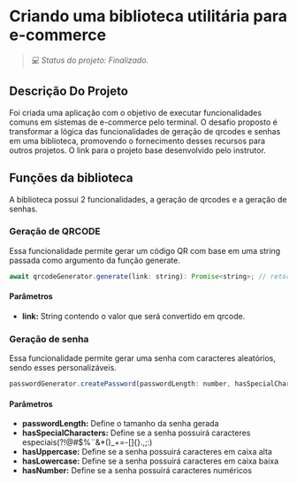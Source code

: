 # Criando uma biblioteca utilitária para e-commerce

>_💻 Status do projeto: Finalizado._

## Descrição Do Projeto

Foi criada uma aplicação com o objetivo de executar funcionalidades comuns em sistemas de e-commerce pelo terminal. O desafio proposto é transformar a lógica das funcionalidades de geração de qrcodes e senhas em uma biblioteca, promovendo o fornecimento desses recursos para outros projetos. O link para o projeto base
<a src="https://github.com/digitalinnovationone/formacao-nodejs/tree/main/06-shopee-cart"> desenvolvido pelo instrutor. </a>

## Funções da biblioteca

A biblioteca possui 2 funcionalidades, a geração de qrcodes e a geração de senhas.

### Geração de QRCODE

Essa funcionalidade permite gerar um código QR com base em uma string passada como argumento da função generate.

```js
await qrcodeGenerator.generate(link: string): Promise<string>; // retorna o qrcode passado no argumento no formato de string
```
#### Parâmetros

- **link:** String contendo o valor que será convertido em qrcode. 

### Geração de senha

Essa funcionalidade permite gerar uma senha com caracteres aleatórios, sendo esses personalizáveis.

```js
passwordGenerator.createPassword(passwordLength: number, hasSpecialCharacters: boolean, hasUppercase?: boolean, hasLowercase?: boolean, hasNumber?: boolean): string; // retorna uma sequência aleatória de caracteres com base nas regras estabelecidas
```

#### Parâmetros

- **passwordLength:** Define o tamanho da senha gerada
- **hasSpecialCharacters:** Define se a senha possuirá caracteres especiais(?!@#$%¨&*()_+=-[]{}.,;:)
- **hasUppercase:** Define se a senha possuirá caracteres em caixa alta
- **hasLowercase:** Define se a senha possuirá caracteres em caixa baixa
- **hasNumber:** Define se a senha possuirá caracteres numéricos